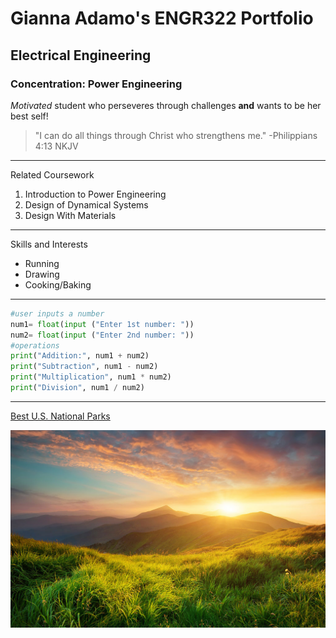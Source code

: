 # Gianna Adamo's ENGR322 Portfolio
## Electrical Engineering
### Concentration: Power Engineering

*Motivated* student who perseveres through challenges **and** wants to be her best self!

> "I can do all things through Christ who strengthens me." -Philippians 4:13 NKJV
---
Related Coursework
1. Introduction to Power Engineering
2. Design of Dynamical Systems
3. Design With Materials
---
Skills and Interests
- Running
- Drawing
- Cooking/Baking
---
```python
#user inputs a number
num1= float(input ("Enter 1st number: "))
num2= float(input ("Enter 2nd number: "))
#operations
print("Addition:", num1 + num2)
print("Subtraction", num1 - num2)
print("Multiplication", num1 * num2)
print("Division", num1 / num2)
```
---
[Best U.S. National Parks](https://travel.usnews.com/rankings/best-national-parks-in-the-usa/)

![GitHub Logo](https://github.com/ggbeanz/CPE322/blob/main/Nature%20Stock%20Photo.jpg)
